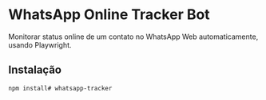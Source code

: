 # WhatsApp Online Tracker Bot

Monitorar status online de um contato no WhatsApp Web automaticamente, usando Playwright.

## Instalação

```bash
npm install# whatsapp-tracker
